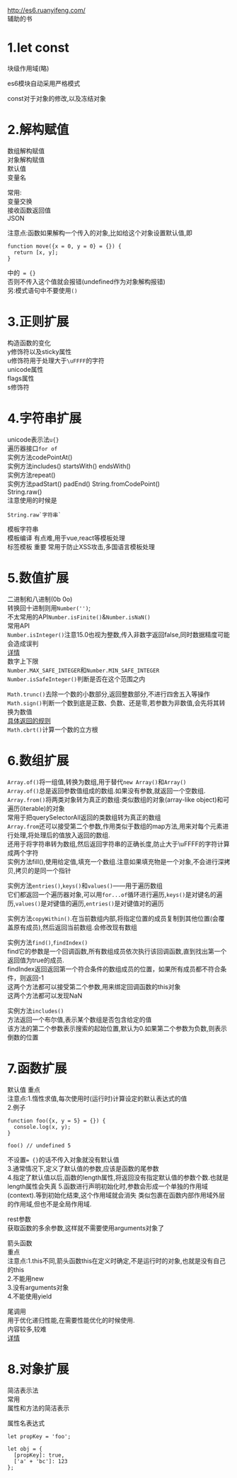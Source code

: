 http://es6.ruanyifeng.com/  
辅助的书  
  
1.let const  
===
块级作用域(略)  
  
es6模块自动采用严格模式
  
const对于对象的修改,以及冻结对象

2.解构赋值  
===
数组解构赋值  
对象解构赋值  
默认值  
变量名  

常用:  
变量交换  
接收函数返回值  
JSON  
  
注意点:函数如果解构一个传入的对象,比如给这个对象设置默认值,即
```
function move({x = 0, y = 0} = {}) {
  return [x, y];
}
```  
中的` = {}`  
否则不传入这个值就会报错(undefined作为对象解构报错)  
另:模式语句中不要使用`()`  
  
3.正则扩展  
===
构造函数的变化  
y修饰符以及sticky属性  
u修饰符用于处理大于`\uFFFF`的字符  
unicode属性  
flags属性  
s修饰符  
  
4.字符串扩展  
===
unicode表示法`u{}`  
遍历器接口`for of`  
实例方法codePointAt()  
实例方法includes()  startsWith() endsWith()  
实例方法repeat()  
实例方法padStart()  padEnd()
String.fromCodePoint()   
String.raw()  
注意使用的时候是
```
String.raw`字符串`
```  
模板字符串  
模板编译  有点难,用于vue,react等模板处理  
标签模板  重要  常用于防止XSS攻击,多国语言模板处理  
  
5.数值扩展
===
二进制和八进制(0b 0o)  
转换回十进制则用`Number('')`;  
不太常用的API`Number.isFinite()`&`Number.isNaN()`  
常用API  
`Number.isInteger()`注意15.0也视为整数,传入非数字返回false,同时数据精度可能会造成误判  
[详情](http://es6.ruanyifeng.com/#docs/number)  
数字上下限  
`Number.MAX_SAFE_INTEGER`和`Number.MIN_SAFE_INTEGER`  
`Number.isSafeInteger()`判断是否在这个范围之内  
  
`Math.trunc()`去除一个数的小数部分,返回整数部分,不进行四舍五入等操作  
`Math.sign()`判断一个数到底是正数、负数、还是零,若参数为非数值,会先将其转换为数值  
[具体返回的规则](http://es6.ruanyifeng.com/#docs/number#Math-sign)  
`Math.cbrt()`计算一个数的立方根  
  
6.数组扩展
===
`Array.of()`将一组值,转换为数组,用于替代`new Array()`和`Array()`  
`Array.of()`总是返回参数值组成的数组.如果没有参数,就返回一个空数组.  
`Array.from()`将两类对象转为真正的数组:类似数组的对象(array-like object)和可遍历(iterable)的对象  
常用于把querySelectorAll返回的类数组转为真正的数组  
`Array.from`还可以接受第二个参数,作用类似于数组的map方法,用来对每个元素进行处理,将处理后的值放入返回的数组.  
还用于将字符串转为数组,然后返回字符串的正确长度,防止大于\uFFFF的字符计算成两个字符  
实例方法fill(),使用给定值,填充一个数组.注意如果填充物是一个对象,不会进行深拷贝,拷贝的是同一个指针  
  
实例方法`entries()`,`keys()`和`values()`——用于遍历数组  
它们都返回一个遍历器对象,可以用`for...of`循环进行遍历,`keys()`是对键名的遍历,`values()`是对键值的遍历,`entries()`是对键值对的遍历  
  
实例方法`copyWithin()`.在当前数组内部,将指定位置的成员复制到其他位置(会覆盖原有成员),然后返回当前数组.会修改现有数组  
  
实例方法`find()`,`findIndex()`  
find它的参数是一个回调函数,所有数组成员依次执行该回调函数,直到找出第一个返回值为true的成员.  
findIndex返回返回第一个符合条件的数组成员的位置，如果所有成员都不符合条件，则返回-1  
这两个方法都可以接受第二个参数,用来绑定回调函数的this对象  
这两个方法都可以发现NaN  
  
实例方法`includes()`  
方法返回一个布尔值,表示某个数组是否包含给定的值  
该方法的第二个参数表示搜索的起始位置,默认为0.如果第二个参数为负数,则表示倒数的位置  
  
7.函数扩展
===
默认值 重点  
注意点:1.惰性求值,每次使用时(运行时)计算设定的默认表达式的值  
2.例子  
```
function foo({x, y = 5} = {}) {
  console.log(x, y);
}

foo() // undefined 5
```
不设置`= {}`的话不传入对象就没有默认值  
3.通常情况下,定义了默认值的参数,应该是函数的尾参数  
4.指定了默认值以后,函数的length属性,将返回没有指定默认值的参数个数.也就是length属性会失真
5.函数进行声明初始化时,参数会形成一个单独的作用域(context).等到初始化结束,这个作用域就会消失
类似包裹在函数内部作用域外层的作用域,但也不是全局作用域.
  
rest参数  
获取函数的多余参数,这样就不需要使用arguments对象了
  
箭头函数  
重点  
注意点:1.this不同,箭头函数this在定义时确定,不是运行时的对象,也就是没有自己的this  
2.不能用new  
3.没有arguments对象  
4.不能使用yield  
  
尾调用  
用于优化递归性能,在需要性能优化的时候使用.  
内容较多,较难  
[详情](http://es6.ruanyifeng.com/#docs/function#%E5%B0%BE%E8%B0%83%E7%94%A8%E4%BC%98%E5%8C%96)  
  
8.对象扩展
===
简洁表示法  
常用  
属性和方法的简洁表示  
  
属性名表达式  
```
let propKey = 'foo';

let obj = {
  [propKey]: true,
  ['a' + 'bc']: 123
};
```
  
